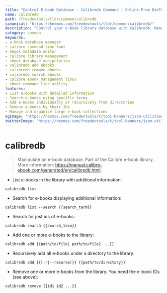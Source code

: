 ```yaml
---
title: "Control E-book Database - Calibredb Command | Online Free DevTools by Hexmos"
name: calibredb
path: /freedevtools/tldr/common/calibredb
canonical: "https://hexmos.com/freedevtools/tldr/common/calibredb/"
description: "Control your e-book library database with Calibredb. Manage, search, and add books effortlessly with this command-line tool. Free online tool, no registration required."
category: common
keywords:
- e-book database manager
- calibre command line tool
- ebook metadata editor
- calibre library management
- ebook database manipulation
- calibredb add ebooks
- calibredb remove ebooks
- calibredb search ebooks
- calibre ebook management linux
- ebook command line utility
features:
- List e-books with detailed information
- Search e-books using specific terms
- Add e-books individually or recursively from directories
- Remove e-books by their IDs
- Manage and organize large e-book collections
ogImage: "https://hexmos.com/freedevtools/t/tool-banners/json-utilities-banner.png"
twitterImage: "https://hexmos.com/freedevtools/t/tool-banners/json-utilities-banner.png"
---
```


# calibredb

> Manipulate an e-book database.
> Part of the Calibre e-book library.
> More information: <https://manual.calibre-ebook.com/generated/en/calibredb.html>.

- List e-books in the library with additional information:

`calibredb list`

- Search for e-books displaying additional information:

`calibredb list --search {{search_term}}`

- Search for just ids of e-books:

`calibredb search {{search_term}}`

- Add one or more e-books to the library:

`calibredb add {{path/to/file1 path/to/file2 ...}}`

- Recursively add all e-books under a directory to the library:

`calibredb add {{[-r|--recurse]}} {{path/to/directory}}`

- Remove one or more e-books from the library. You need the e-book IDs (see above):

`calibredb remove {{id1 id2 ...}}`
